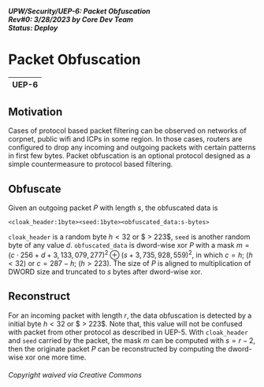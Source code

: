 ##### UPW/Security/UEP-6: Packet Obfuscation <br> Rev#0: 3/28/2023 by Core Dev Team <br> Status: Deploy


# Packet Obfuscation

| UEP-6 |
|:----|

## Motivation
Cases of protocol based packet filtering can be observed on networks of corpnet, public wifi and ICPs in some region. 
In those cases, routers are configured to drop any incoming and outgoing packets with certain patterns in first few bytes.
Packet obfuscation is an optional protocol designed as a simple countermeasure to protocol based filtering. 


## Obfuscate
Given an outgoing packet $P$ with length $s$, the obfuscated data is
```
<cloak_header:1byte><seed:1byte><obfuscated_data:s-bytes>
```
`cloak_header` is a random byte $h < 32$ or $ > 223$, `seed` is another random byte of any value $d$.
`obfuscated_data` is dword-wise xor $P$ with a mask $m= (c\cdot256 + d + 3,133,079,277)^2 \oplus (s + 3,735,928,559)^2$, 
in which $c=h;~(h<32)$ or $c = 287-h;~(h>223)$.
The size of $P$ is aligned to multiplication of DWORD size and truncated to $s$ bytes after dword-wise xor.

## Reconstruct
For an incoming packet with length $r$, the data obfuscation is detected by a initial byte $h < 32$ or $ > 223$.
Note that, this value will not be confused with packet from other protocol as described in UEP-5.
With `cloak_header` and `seed` carried by the packet, the mask $m$ can be computed with $s = r-2$, then 
the originate packet $P$ can be reconstructed by computing the dword-wise xor one more time.



###### Copyright waived via Creative Commons